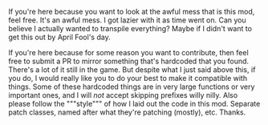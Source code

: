 If you're here because you want to look at the awful mess that is this mod, feel free. It's an awful mess. I got lazier with it as time went on. Can you believe I actually wanted to transpile everything? Maybe if I didn't want to get this out by April Fool's day.

If you're here because for some reason you want to contribute, then feel free to submit a PR to mirror something that's hardcoded that you found. There's a lot of it still in the game. But despite what I just said above this, if you do, I would really like you to do your best to make it compatible with things. Some of these hardcoded things are in very large functions or very important ones, and I will _not_ accept skipping prefixes willy nilly. Also please follow the """style""" of how I laid out the code in this mod. Separate patch classes, named after what they're patching (mostly), etc. Thanks.
